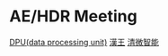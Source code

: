 # AE/HDR Meeting

[DPU(data processing unit)](https://en.wikipedia.org/wiki/Data_processing_unit)
[漢王](https://www.businesswirechina.com/hk/news/19235.html)
[清微智能](http://www.tsingmicro.com/tx1-product.html)
